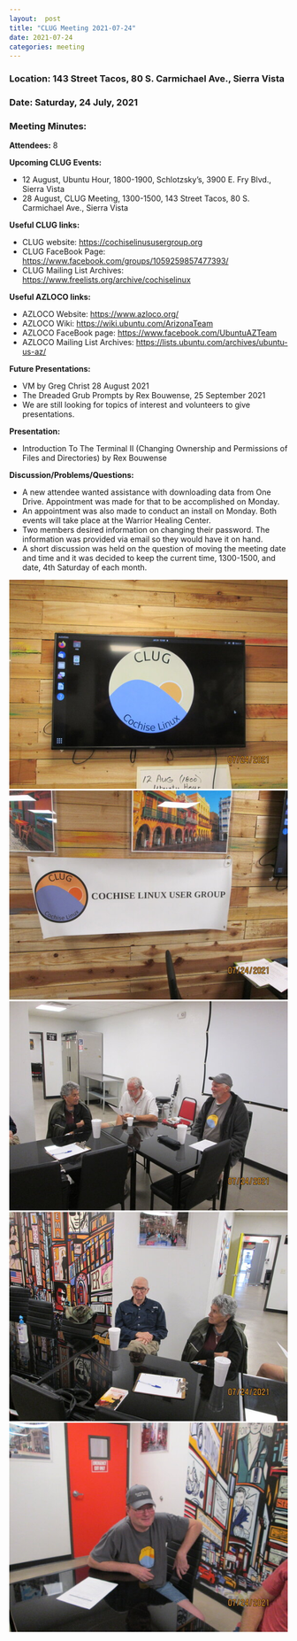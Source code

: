 ```yaml
---
layout:  post
title: "CLUG Meeting 2021-07-24"
date: 2021-07-24
categories: meeting
---
```


### Location: 143 Street Tacos, 80 S. Carmichael Ave., Sierra Vista

### Date: Saturday, 24 July, 2021

### Meeting Minutes:

**Attendees:** 8

**Upcoming CLUG Events:**
 * 12 August, Ubuntu Hour, 1800-1900, Schlotzsky’s, 3900 E. Fry Blvd., Sierra Vista 
 * 28 August, CLUG Meeting, 1300-1500, 143 Street Tacos, 80 S. Carmichael Ave., Sierra Vista

**Useful CLUG links:**
 * CLUG website:  https://cochiselinususergroup.org
 * CLUG FaceBook Page:  https://www.facebook.com/groups/1059259857477393/
 * CLUG Mailing List Archives:  https://www.freelists.org/archive/cochiselinux

**Useful AZLOCO links:**
 * AZLOCO Website:  https://www.azloco.org/
 * AZLOCO Wiki:  https://wiki.ubuntu.com/ArizonaTeam
 * AZLOCO FaceBook page:  https://www.facebook.com/UbuntuAZTeam
 * AZLOCO Mailing List Archives:  https://lists.ubuntu.com/archives/ubuntu-us-az/

**Future Presentations:**
 * VM by Greg Christ 28 August 2021
 * The Dreaded Grub Prompts by Rex Bouwense, 25 September 2021
 * We are still looking for topics of interest and volunteers to give presentations.

**Presentation:**
 * Introduction To The Terminal II (Changing Ownership and Permissions of Files and Directories) by Rex Bouwense

**Discussion/Problems/Questions:**
 * A new attendee wanted assistance with downloading data from One Drive.  Appointment was made for that to be accomplished on Monday.
 * An appointment was also made to conduct an install on Monday.  Both events will take place at the Warrior Healing Center.
 * Two members desired information on changing their password.  The information was provided via email so they would have it on hand.
 * A short discussion was held on the question of moving the meeting date and time and it was decided to keep the current time, 1300-1500, and date, 4th Saturday of each month.

![alt text](https://raw.githubusercontent.com/CochiseLinuxUsersGroup/CochiseLinuxUsersGroup.github.io/master/images/rsz_clug_mtg_2021-07-24_5.jpg)
![alt text](https://raw.githubusercontent.com/CochiseLinuxUsersGroup/CochiseLinuxUsersGroup.github.io/master/images/rsz_clug_mtg_2021-07-24_4.jpg)
![alt text](https://raw.githubusercontent.com/CochiseLinuxUsersGroup/CochiseLinuxUsersGroup.github.io/master/images/rsz_clug_mtg_2021-07-24_1.jpg)
![alt text](https://raw.githubusercontent.com/CochiseLinuxUsersGroup/CochiseLinuxUsersGroup.github.io/master/images/rsz_clug_mtg_2021-07-24_2.jpg)
![alt text](https://raw.githubusercontent.com/CochiseLinuxUsersGroup/CochiseLinuxUsersGroup.github.io/master/images/rsz_clug_mtg_2021-07-24_3.jpg)
